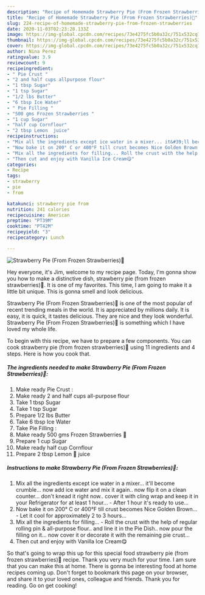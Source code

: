 ```yaml
---
description: "Recipe of Homemade Strawberry Pie (From Frozen Strawberries)🍓"
title: "Recipe of Homemade Strawberry Pie (From Frozen Strawberries)🍓"
slug: 224-recipe-of-homemade-strawberry-pie-from-frozen-strawberries
date: 2020-11-03T02:23:28.133Z
image: https://img-global.cpcdn.com/recipes/73e4275fc5b0a32c/751x532cq70/strawberry-pie-from-frozen-strawberries🍓-recipe-main-photo.jpg
thumbnail: https://img-global.cpcdn.com/recipes/73e4275fc5b0a32c/751x532cq70/strawberry-pie-from-frozen-strawberries🍓-recipe-main-photo.jpg
cover: https://img-global.cpcdn.com/recipes/73e4275fc5b0a32c/751x532cq70/strawberry-pie-from-frozen-strawberries🍓-recipe-main-photo.jpg
author: Nina Perez
ratingvalue: 3.9
reviewcount: 9
recipeingredient:
- " Pie Crust "
- "2 and half cups allpurpose flour"
- "1 tbsp Sugar"
- "1 tsp Sugar"
- "1/2 lbs Butter"
- "6 tbsp Ice Water"
- " Pie Filling "
- "500 gms Frozen Strawberries "
- "1 cup Sugar"
- "half cup Cornflour"
- "2 tbsp Lemon  juice"
recipeinstructions:
- "Mix all the ingredients except ice water in a mixer... it&#39;ll become crumble... now add ice water and mix it again.. now flip it on a clean counter... don&#39;t knead it right now.. cover it with cling wrap and keep it in your Refrigerator for at least 1 hour... After 1 hour it&#39;s ready to use..."
- "Now bake it on 200° C or 400°F till crust becomes Nice Golden Brown... Let it cool for approximately 2 to 3 hours..."
- "Mix all the ingredients for filling... Roll the crust with the help of regular rolling pin &amp; all-purpose flour.. and line it in the Pie Dish.. now pour the filling on it... now cover it or decorate it with the remaining pie crust..."
- "Then cut and enjoy with Vanilla Ice Cream😋"
categories:
- Recipe
tags:
- strawberry
- pie
- from

katakunci: strawberry pie from 
nutrition: 241 calories
recipecuisine: American
preptime: "PT39M"
cooktime: "PT42M"
recipeyield: "3"
recipecategory: Lunch

---
```



![Strawberry Pie (From Frozen Strawberries)🍓](https://img-global.cpcdn.com/recipes/73e4275fc5b0a32c/751x532cq70/strawberry-pie-from-frozen-strawberries🍓-recipe-main-photo.jpg)

Hey everyone, it's Jim, welcome to my recipe page. Today, I'm gonna show you how to make a distinctive dish, strawberry pie (from frozen strawberries)🍓. It is one of my favorites. This time, I am going to make it a little bit unique. This is gonna smell and look delicious.

Strawberry Pie (From Frozen Strawberries)🍓 is one of the most popular of recent trending meals in the world. It is appreciated by millions daily. It is easy, it is quick, it tastes delicious. They are nice and they look wonderful. Strawberry Pie (From Frozen Strawberries)🍓 is something which I have loved my whole life.




To begin with this recipe, we have to prepare a few components. You can cook strawberry pie (from frozen strawberries)🍓 using 11 ingredients and 4 steps. Here is how you cook that.

<!--inarticleads1-->

##### The ingredients needed to make Strawberry Pie (From Frozen Strawberries)🍓:

1. Make ready  Pie Crust :
1. Make ready 2 and half cups all-purpose flour
1. Take 1 tbsp Sugar
1. Take 1 tsp Sugar
1. Prepare 1/2 lbs Butter
1. Take 6 tbsp Ice Water
1. Take  Pie Filling :
1. Make ready 500 gms Frozen Strawberries 🍓
1. Prepare 1 cup Sugar
1. Make ready half cup Cornflour
1. Prepare 2 tbsp Lemon 🍋 juice




<!--inarticleads2-->

##### Instructions to make Strawberry Pie (From Frozen Strawberries)🍓:

1. Mix all the ingredients except ice water in a mixer... it&#39;ll become crumble... now add ice water and mix it again.. now flip it on a clean counter... don&#39;t knead it right now.. cover it with cling wrap and keep it in your Refrigerator for at least 1 hour... - After 1 hour it&#39;s ready to use...
1. Now bake it on 200° C or 400°F till crust becomes Nice Golden Brown... - Let it cool for approximately 2 to 3 hours...
1. Mix all the ingredients for filling... - Roll the crust with the help of regular rolling pin &amp; all-purpose flour.. and line it in the Pie Dish.. now pour the filling on it... now cover it or decorate it with the remaining pie crust...
1. Then cut and enjoy with Vanilla Ice Cream😋




So that's going to wrap this up for this special food strawberry pie (from frozen strawberries)🍓 recipe. Thank you very much for your time. I am sure that you can make this at home. There is gonna be interesting food at home recipes coming up. Don't forget to bookmark this page on your browser, and share it to your loved ones, colleague and friends. Thank you for reading. Go on get cooking!
